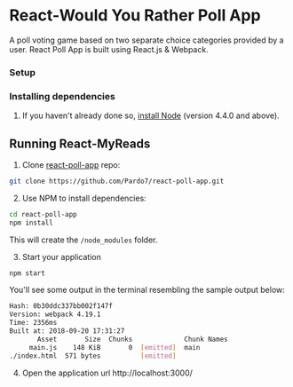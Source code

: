 # React-Would You Rather Poll App

A poll voting game based on two separate choice categories provided by a user.
React Poll App is built using React.js & Webpack.

### Setup
### Installing dependencies

1) If you haven't already done so, [install Node](https://nodejs.org/en/) (version 4.4.0 and above).

## Running React-MyReads

1) Clone [react-poll-app]() repo:

```bash
git clone https://github.com/Pardo7/react-poll-app.git
```

2) Use NPM to install dependencies:

```bash
cd react-poll-app
npm install
```

This will create the `/node_modules` folder.

3) Start your application

```bash
npm start
```

You'll see some output in the terminal resembling the sample output below:

```bash
Hash: 0b30ddc337bb002f147f
Version: webpack 4.19.1
Time: 2356ms
Built at: 2018-09-20 17:31:27
       Asset       Size  Chunks             Chunk Names
     main.js    148 KiB       0  [emitted]  main
./index.html  571 bytes          [emitted]
```

4) Open the application url http://localhost:3000/
